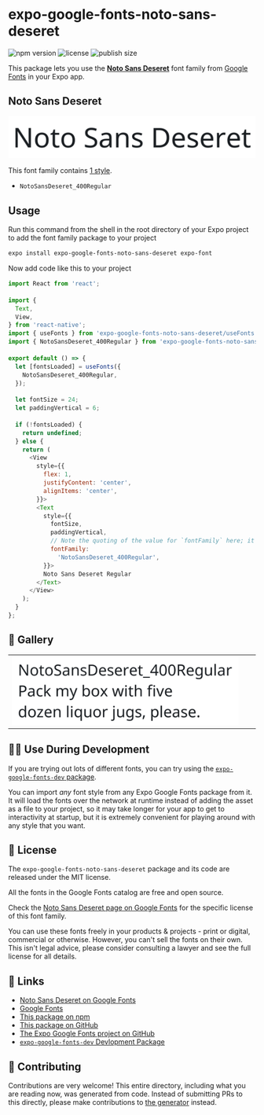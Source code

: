# expo-google-fonts-noto-sans-deseret

![npm version](https://flat.badgen.net/npm/v/expo-google-fonts-noto-sans-deseret)
![license](https://flat.badgen.net/github/license/expo/google-fonts)
![publish size](https://flat.badgen.net/packagephobia/install/expo-google-fonts-noto-sans-deseret)

This package lets you use the [**Noto Sans Deseret**](https://fonts.google.com/specimen/Noto+Sans+Deseret) font family from [Google Fonts](https://fonts.google.com/) in your Expo app.

## Noto Sans Deseret

![Noto Sans Deseret](./font-family.png)

This font family contains [1 style](#-gallery).

- `NotoSansDeseret_400Regular`

## Usage

Run this command from the shell in the root directory of your Expo project to add the font family package to your project
```sh
expo install expo-google-fonts-noto-sans-deseret expo-font
```

Now add code like this to your project
```js
import React from 'react';

import {
  Text,
  View,
} from 'react-native';
import { useFonts } from 'expo-google-fonts-noto-sans-deseret/useFonts';
import { NotoSansDeseret_400Regular } from 'expo-google-fonts-noto-sans-deseret/400Regular';

export default () => {
  let [fontsLoaded] = useFonts({
    NotoSansDeseret_400Regular,
  });

  let fontSize = 24;
  let paddingVertical = 6;

  if (!fontsLoaded) {
    return undefined;
  } else {
    return (
      <View
        style={{
          flex: 1,
          justifyContent: 'center',
          alignItems: 'center',
        }}>
        <Text
          style={{
            fontSize,
            paddingVertical,
            // Note the quoting of the value for `fontFamily` here; it expects a string!
            fontFamily:
              'NotoSansDeseret_400Regular',
          }}>
          Noto Sans Deseret Regular
        </Text>
      </View>
    );
  }
};

```

## 🔡 Gallery


||||
|-|-|-|
|![NotoSansDeseret_400Regular](.//400Regular/NotoSansDeseret_400Regular.ttf.png)||||


## 👩‍💻 Use During Development

If you are trying out lots of different fonts, you can try using the [`expo-google-fonts-dev` package](https://github.com/freeboub/google-fonts/tree/master/font-packages/dev#readme).

You can import *any* font style from any Expo Google Fonts package from it. It will load the fonts
over the network at runtime instead of adding the asset as a file to your project, so it may take longer
for your app to get to interactivity at startup, but it is extremely convenient
for playing around with any style that you want.

## 📖 License

The `expo-google-fonts-noto-sans-deseret` package and its code are released under the MIT license.

All the fonts in the Google Fonts catalog are free and open source.

Check the [Noto Sans Deseret page on Google Fonts](https://fonts.google.com/specimen/Noto+Sans+Deseret) for the specific license of this font family.

You can use these fonts freely in your products & projects - print or digital, commercial or otherwise. However, you can't sell the fonts on their own. This isn't legal advice, please consider consulting a lawyer and see the full license for all details.

## 🔗 Links

- [Noto Sans Deseret on Google Fonts](https://fonts.google.com/specimen/Noto+Sans+Deseret)
- [Google Fonts](https://fonts.google.com/)
- [This package on npm](https://www.npmjs.com/package/expo-google-fonts-noto-sans-deseret)
- [This package on GitHub](https://github.com/freeboub/google-fonts/tree/master/font-packages/noto-sans-deseret)
- [The Expo Google Fonts project on GitHub](https://github.com/freeboub/google-fonts)
- [`expo-google-fonts-dev` Devlopment Package](https://github.com/freeboub/google-fonts/tree/master/font-packages/dev)

## 🤝 Contributing

Contributions are very welcome! This entire directory, including what you are reading now, was generated from code. Instead of submitting PRs to this directly, please make contributions to [the generator](https://github.com/freeboub/google-fonts/tree/master/packages/generator) instead.
